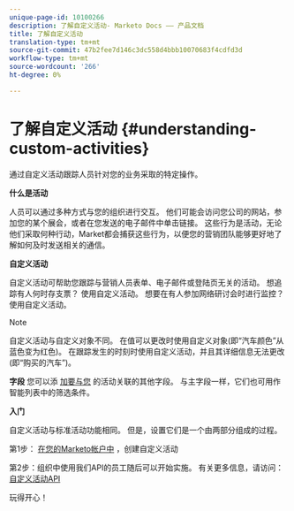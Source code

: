 ```yaml
---
unique-page-id: 10100266
description: 了解自定义活动- Marketo Docs —— 产品文档
title: 了解自定义活动
translation-type: tm+mt
source-git-commit: 47b2fee7d146c3dc558d4bbb10070683f4cdfd3d
workflow-type: tm+mt
source-wordcount: '266'
ht-degree: 0%

---
```



# 了解自定义活动 {#understanding-custom-activities}

通过自定义活动跟踪人员针对您的业务采取的特定操作。

**什么是活动**

人员可以通过多种方式与您的组织进行交互。 他们可能会访问您公司的网站，参加您的某个展会，或者在您发送的电子邮件中单击链接。 这些行为是活动，无论他们采取何种行动，Market都会捕获这些行为，以便您的营销团队能够更好地了解如何及时发送相关的通信。

**自定义活动**

自定义活动可帮助您跟踪与营销人员表单、电子邮件或登陆页无关的活动。 想追踪有人何时存支票？ 使用自定义活动。 想要在有人参加网络研讨会时进行监控？ 使用自定义活动。

>[!NOTE]
>
>自定义活动与自定义对象不同。 在值可以更改时使用自定义对象(即“汽车颜色”从蓝色变为红色)。 在跟踪发生的时刻时使用自定义活动，并且其详细信息无法更改(即“购买的汽车”)。

**字段** 您可以添 [加要与您](https://docs.marketo.com/x/Mx6a) 的活动关联的其他字段。 与主字段一样，它们也可用作智能列表中的筛选条件。

**入门**

自定义活动与标准活动功能相同。 但是，设置它们是一个由两部分组成的过程。

第1步： [在您的Marketo帐户中](create-a-custom-activity.md) ，创建自定义活动

第2步：组织中使用我们API的员工随后可以开始实施。 有关更多信息，请访问： [自定义活动API](http://developers.marketo.com/documentation/rest/add-custom-activities/)

玩得开心！

